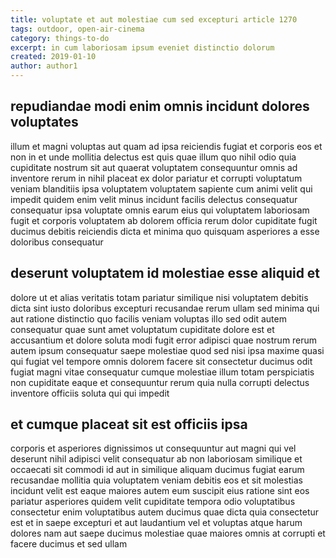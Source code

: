 ```yaml
---
title: voluptate et aut molestiae cum sed excepturi article 1270
tags: outdoor, open-air-cinema
category: things-to-do
excerpt: in cum laboriosam ipsum eveniet distinctio dolorum
created: 2019-01-10
author: author1
---
```


## repudiandae modi enim omnis incidunt dolores voluptates

illum et magni voluptas aut quam ad ipsa reiciendis fugiat et corporis eos et non in et unde mollitia delectus est quis quae illum quo nihil odio quia cupiditate nostrum sit aut quaerat voluptatem consequuntur omnis ad inventore rerum in nihil placeat ex dolor pariatur et corrupti voluptatum veniam blanditiis ipsa voluptatem voluptatem sapiente cum animi velit qui impedit quidem enim velit minus incidunt facilis delectus consequatur consequatur ipsa voluptate omnis earum eius qui voluptatem laboriosam fugit et corporis voluptatem ab dolorem officia rerum dolor cupiditate fugit ducimus debitis reiciendis dicta et minima quo quisquam asperiores a esse doloribus consequatur

## deserunt voluptatem id molestiae esse aliquid et

dolore ut et alias veritatis totam pariatur similique nisi voluptatem debitis dicta sint iusto doloribus excepturi recusandae rerum ullam sed minima qui aut ratione distinctio quo facilis veniam voluptas illo sed odit autem consequatur quae sunt amet voluptatum cupiditate dolore est et accusantium et dolore soluta modi fugit error adipisci quae nostrum rerum autem ipsum consequatur saepe molestiae quod sed nisi ipsa maxime quasi qui fugiat vel tempore omnis dolorem facere sit consectetur ducimus odit fugiat magni vitae consequatur cumque molestiae illum totam perspiciatis non cupiditate eaque et consequuntur rerum quia nulla corrupti delectus inventore officiis soluta qui qui impedit

## et cumque placeat sit est officiis ipsa

corporis et asperiores dignissimos ut consequuntur aut magni qui vel deserunt nihil adipisci velit consequatur ab non laboriosam similique et occaecati sit commodi id aut in similique aliquam ducimus fugiat earum recusandae mollitia quia voluptatem veniam debitis eos et sit molestias incidunt velit est eaque maiores autem eum suscipit eius ratione sint eos pariatur asperiores quidem velit cupiditate tempora odio voluptatibus consectetur enim voluptatibus autem ducimus quae dicta quia consectetur est et in saepe excepturi et aut laudantium vel et voluptas atque harum dolores nam aut saepe ducimus molestiae quae maiores omnis at corrupti et facere ducimus et sed ullam
